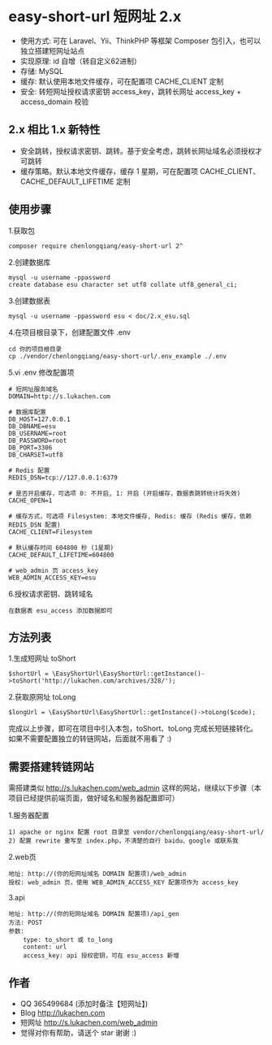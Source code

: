 # easy-short-url 短网址 2.x
- 使用方式: 可在 Laravel、Yii、ThinkPHP 等框架 Composer 包引入，也可以独立搭建短网址站点
- 实现原理: id 自增（转自定义62进制）  
- 存储: MySQL
- 缓存: 默认使用本地文件缓存，可在配置项 CACHE_CLIENT 定制
- 安全: 转短网址授权请求密钥 access_key，跳转长网址 access_key + access_domain 校验

## 2.x 相比 1.x 新特性
- 安全跳转，授权请求密钥、跳转。基于安全考虑，跳转长网址域名必须授权才可跳转
- 缓存策略。默认本地文件缓存，缓存 1 星期，可在配置项 CACHE_CLIENT、CACHE_DEFAULT_LIFETIME 定制

## 使用步骤

1.获取包
```
composer require chenlongqiang/easy-short-url 2^
```

2.创建数据库
```
mysql -u username -ppassword
create database esu character set utf8 collate utf8_general_ci;
```

3.创建数据表
```
mysql -u username -ppassword esu < doc/2.x_esu.sql
```

4.在项目根目录下，创建配置文件 .env
```
cd 你的项目根目录
cp ./vendor/chenlongqiang/easy-short-url/.env_example ./.env
```

5.vi .env 修改配置项
```
# 短网址服务域名
DOMAIN=http://s.lukachen.com

# 数据库配置
DB_HOST=127.0.0.1
DB_DBNAME=esu
DB_USERNAME=root
DB_PASSWORD=root
DB_PORT=3306
DB_CHARSET=utf8

# Redis 配置
REDIS_DSN=tcp://127.0.0.1:6379

# 是否开启缓存，可选项 0: 不开启, 1: 开启 (开启缓存，数据表跳转统计将失效)
CACHE_OPEN=1

# 缓存方式，可选项 Filesystem: 本地文件缓存, Redis: 缓存 (Redis 缓存，依赖 REDIS_DSN 配置)
CACHE_CLIENT=Filesystem

# 默认缓存时间 604800 秒 (1星期)
CACHE_DEFAULT_LIFETIME=604800

# web_admin 页 access_key
WEB_ADMIN_ACCESS_KEY=esu
```

6.授权请求密钥、跳转域名
```
在数据表 esu_access 添加数据即可
```

## 方法列表

1.生成短网址 toShort
```
$shortUrl = \EasyShortUrl\EasyShortUrl::getInstance()->toShort('http://lukachen.com/archives/328/');
```

2.获取原网址 toLong
```
$longUrl = \EasyShortUrl\EasyShortUrl::getInstance()->toLong($code);
```

完成以上步骤，即可在项目中引入本包，toShort、toLong 完成长短链接转化。  
如果不需要配置独立的转链网站，后面就不用看了 :)  

## 需要搭建转链网站

需搭建类似 http://s.lukachen.com/web_admin 这样的网站，继续以下步骤（本项目已经提供前端页面，做好域名和服务器配置即可）  

1.服务器配置
```
1) apache or nginx 配置 root 目录至 vendor/chenlongqiang/easy-short-url/
2) 配置 rewrite 重写至 index.php，不清楚的自行 baidu、google 或联系我
```

2.web页
```
地址: http://(你的短网址域名 DOMAIN 配置项)/web_admin
授权: web_admin 页，使用 WEB_ADMIN_ACCESS_KEY 配置项作为 access_key
```

3.api
```
地址: http://(你的短网址域名 DOMAIN 配置项)/api_gen
方法: POST
参数:
    type: to_short 或 to_long
    content: url  
    access_key: api 授权密钥，可在 esu_access 新增
```

## 作者
- QQ 365499684 (添加时备注【短网址】)
- Blog http://lukachen.com
- 短网址 http://s.lukachen.com/web_admin
- 觉得对你有帮助，请送个 star 谢谢 :)
